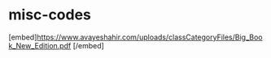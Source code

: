 # misc-codes


[embed]https://www.avayeshahir.com/uploads/classCategoryFiles/Big_Book_New_Edition.pdf
[/embed]
